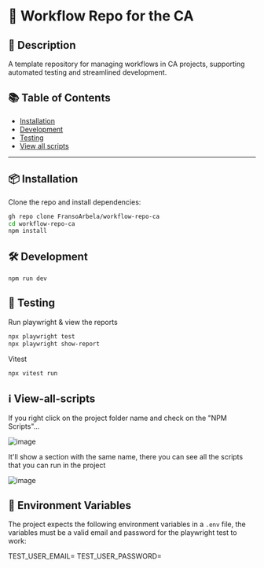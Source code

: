 # 🚀 Workflow Repo for the CA

## 📖 Description 
A template repository for managing workflows in CA projects, supporting automated testing and streamlined development.

## 📚 Table of Contents
- [Installation](#-installation)
- [Development](#-development)
- [Testing](#-testing)
- [View all scripts](#-view-all-scripts)

---

## 📦 Installation

Clone the repo and install dependencies:

```bash
gh repo clone FransoArbela/workflow-repo-ca
cd workflow-repo-ca
npm install
```

## 🛠️ Development

``` bash
npm run dev
```

## 🧪 Testing
Run playwright & view the reports
```bash
npx playwright test
npx playwright show-report
```
Vitest
```bash
npx vitest run
```

## ℹ️ View-all-scripts
If you right click on the project folder name and check on the "NPM Scripts"...

![image](https://github.com/user-attachments/assets/ef0915f7-b4ee-422a-9d77-9bd52f3bb83d)

It'll show a section with the same name, there you can see all the scripts that you can run in the project

![image](https://github.com/user-attachments/assets/e8c22faf-a0aa-406a-9f76-9e73c862e1e8)

## 🔐 Environment Variables

The project expects the following environment variables in a `.env` file, the variables must be a valid email and password for the playwright test to work:

TEST_USER_EMAIL=
TEST_USER_PASSWORD=
